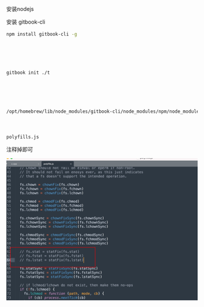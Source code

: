 









安装nodejs





安装 gitbook-cli





```sh
npm install gitbook-cli -g





gitbook init ./t





/opt/homebrew/lib/node_modules/gitbook-cli/node_modules/npm/node_modules/graceful-fs



polyfills.js
```



注释掉即可





![](http://raw.githubusercontent.com/imattdu/img/main/img/202203280907665.png)
